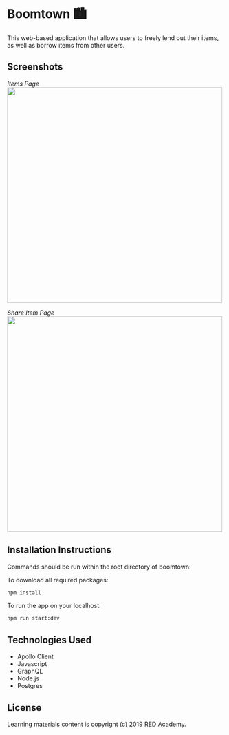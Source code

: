 # Boomtown 🏙

This web-based application that allows users to freely lend out their items, as well as borrow items from other users.

## Screenshots

_Items Page_
<img src="images/BoomCity-items.png" width="auto" height="500">

_Share Item Page_
<img src="images/BoomCity-share.png" width="auto" height="500">

## Installation Instructions

Commands should be run within the root directory of boomtown:

To download all required packages:

```bash
npm install
```

To run the app on your localhost:

```bash
npm run start:dev
```

## Technologies Used

- Apollo Client
- Javascript
- GraphQL
- Node.js
- Postgres

## License

Learning materials content is copyright (c) 2019 RED Academy.

